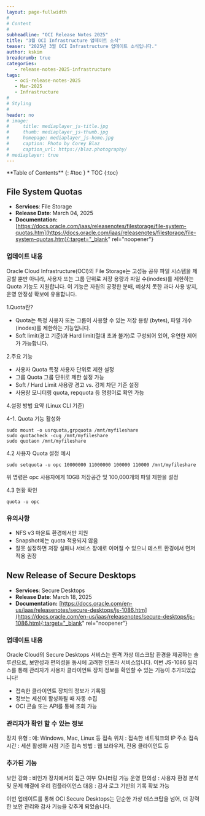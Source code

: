 ```yaml
---
layout: page-fullwidth
#
# Content
#
subheadline: "OCI Release Notes 2025"
title: "3월 OCI Infrastructure 업데이트 소식"
teaser: "2025년 3월 OCI Infrastructure 업데이트 소식입니다."
author: kskim
breadcrumb: true
categories:
   - release-notes-2025-infrastructure
tags:
   - oci-release-notes-2025
   - Mar-2025
   - Infrastructure
#
# Styling
#
header: no
# image:
#     title: mediaplayer_js-title.jpg
#     thumb: mediaplayer_js-thumb.jpg
#     homepage: mediaplayer_js-home.jpg
#     caption: Photo by Corey Blaz
#     caption_url: https://blaz.photography/
# mediaplayer: true
---
```


<div class="panel radius" markdown="1">
**Table of Contents**
{: #toc }
*  TOC
{:toc}
</div>



## File System Quotas
* **Services**: File Storage
* **Release Date**: March 04, 2025
* **Documentation:** [https://docs.oracle.com/iaas/releasenotes/filestorage/file-system-quotas.htm](https://docs.oracle.com/iaas/releasenotes/filestorage/file-system-quotas.htm){:target="_blank" rel="noopener"}

### 업데이트 내용
Oracle Cloud Infrastructure(OCI)의 File Storage는 고성능 공유 파일 시스템을 제공할 뿐만 아니라, 사용자 또는 그룹 단위로 저장 용량과 파일 수(inodes)를 제한하는 Quota 기능도 지원합니다. 이 기능은 자원의 공정한 분배, 예상치 못한 과다 사용 방지, 운영 안정성 확보에 유용합니다.

1.Quota란?
- Quota는 특정 사용자 또는 그룹이 사용할 수 있는 저장 용량 (bytes), 파일 개수 (inodes)를 제한하는 기능입니다.
- Soft limit(경고 기준)과 Hard limit(절대 초과 불가)로 구성되어 있어, 유연한 제어가 가능합니다.

2.주요 기능
- 사용자 Quota	특정 사용자 단위로 제한 설정
- 그룹 Quota	그룹 단위로 제한 설정 가능
- Soft / Hard Limit	사용량 경고 vs. 강제 차단 기준 설정
- 사용량 모니터링	quota, repquota 등 명령어로 확인 가능

4.설정 방법 요약 (Linux CLI 기준)


4-1. Quota 기능 활성화
````shell
sudo mount -o usrquota,grpquota /mnt/myfileshare
sudo quotacheck -cug /mnt/myfileshare
sudo quotaon /mnt/myfileshare
 ````

4.2 사용자 Quota 설정 예시
````shell
sudo setquota -u opc 10000000 11000000 100000 110000 /mnt/myfileshare
````
위 명령은 opc 사용자에게 10GB 저장공간 및 100,000개의 파일 제한을 설정

4.3 현황 확인
````shell
quota -u opc
````

### 유의사항
- NFS v3 마운트 환경에서만 지원
- Snapshot에는 quota 적용되지 않음
- 잘못 설정하면 저장 실패나 서비스 장애로 이어질 수 있으니 테스트 환경에서 먼저 적용 권장


## New Release of Secure Desktops
* **Services**: Secure Desktops
* **Release Date**: March 18, 2025
* **Documentation:** [https://docs.oracle.com/en-us/iaas/releasenotes/secure-desktops/js-1086.htm](https://docs.oracle.com/en-us/iaas/releasenotes/secure-desktops/js-1086.htm){:target="_blank" rel="noopener"}

### 업데이트 내용
Oracle Cloud의 Secure Desktops 서비스는 원격 가상 데스크탑 환경을 제공하는 솔루션으로, 보안성과 편의성을 동시에 고려한 인프라 서비스입니다. 이번 JS-1086 릴리스를 통해 관리자가 사용자 클라이언트 장치 정보를 확인할 수 있는 기능이 추가되었습니다!
- 접속한 클라이언트 장치의 정보가 기록됨
- 정보는 세션이 활성화될 때 자동 수집
- OCI 콘솔 또는 API를 통해 조회 가능

### 관리자가 확인 할 수 있는 정보 
장치 유형 : 예: Windows, Mac, Linux 등
접속 위치 : 접속한 네트워크의 IP 주소
접속 시간 : 세션 활성화 시점 기준
접속 방법 : 웹 브라우저, 전용 클라이언트 등

### 추가된 기능
보안 강화 : 비인가 장치에서의 접근 여부 모니터링 가능
운영 편의성 : 사용자 환경 분석 및 문제 해결에 유리
컴플라이언스 대응 : 감사 로그 기반의 기록 확보 가능


이번 업데이트를 통해 OCI Secure Desktops는
단순한 가상 데스크탑을 넘어, 더 강력한 보안 관리와 감사 기능을 갖추게 되었습니다.